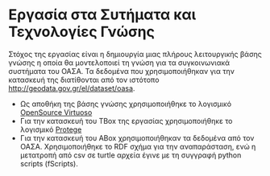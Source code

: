# **Εργασία στα Συτήματα και Τεχνολογίες Γνώσης**

Στόχος της εργασίας είναι η δημιουργία μιας πλήρους λειτουργικής βάσης γνώσης η οποία θα μοντελοποιεί τη γνώση για τα συγκοινωνιακά συστήματα του ΟΑΣΑ. 
Τα δεδομένα που χρησιμοποιήθηκαν για την κατασκευή της διατίθονται από τον ιστότοπο http://geodata.gov.gr/el/dataset/oasa.

* Ως αποθήκη της βάσης γνώσης χρησιμοπoιήθηκε το λογισμικό [OpenSource Virtuoso](http://vos.openlinksw.com/owiki/wiki/VOS)
* Για την κατασκευή του TBox της εργασίας χρησιμοποιήθηκε το λογισμικό [Protege](https://protege.stanford.edu/)
* Για την κατασκευή του ABox χρησιμοποιήθηκαν τα δεδομένα από τον ΟΑΣΑ. Χρησιμοποιήθηκε το RDF σχήμα για την αναπαράσταση, ενώ 
η μετατροπή από csv σε turtle αρχεία έγινε με τη συγγραφή python scripts (fScripts).
